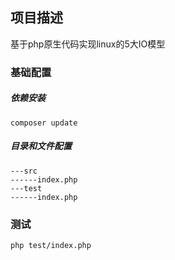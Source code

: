 ## 项目描述

基于php原生代码实现linux的5大IO模型


### 基础配置

##### 依赖安装

```shell
composer update
```

##### 目录和文件配置

```shell
---src
------index.php
---test
------index.php
```

### 测试

```shell
php test/index.php
```
